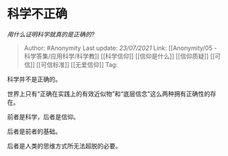 # 科学不正确
*用什么证明科学就真的是正确的?*

> Author: #Anonymity
> Last update: *23/07/2021* 
> Link: [[Anonymity/05 - 科学答集/应用科学/科学教]] [[科学信仰]] [[信仰是什么]] [[信仰质疑]] [[可信]] [[可信标准]] [[无爱信仰]]
> Tag:   

 
科学并不是正确的。

世界上只有“正确在实践上的有效近似物”和“底层信念”这么两种拥有正确性的存在。

前者是科学，后者是信仰。

后者是前者的基础。

后者是人类的思维方式所无法超脱的必要。



